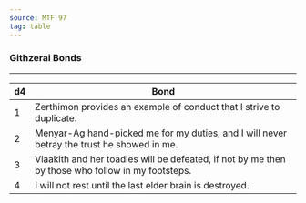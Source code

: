 ```yaml
---
source: MTF 97
tag: table
---
```


### Githzerai Bonds
---
|d4|Bond|
|----|------------|
|1|Zerthimon provides an example of conduct that I strive to duplicate.|
|2|Menyar-Ag hand-picked me for my duties, and I will never betray the trust he showed in me.|
|3|Vlaakith and her toadies will be defeated, if not by me then by those who follow in my footsteps.|
|4|I will not rest until the last elder brain is destroyed.|
